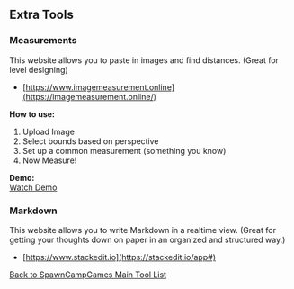 ## Extra Tools

### Measurements
This website allows you to paste in images and find distances. (Great for level designing)

- [https://www.imagemeasurement.online](https://imagemeasurement.online/)

**How to use:**
1. Upload Image
2. Select bounds based on perspective
3. Set up a common measurement (something you know) 
4. Now Measure!

**Demo:**  
[Watch Demo](https://user-images.githubusercontent.com/60554748/234445708-5c0386b4-60b6-489b-9273-7fe6c79fb9a3.mp4)

### Markdown
This website allows you to write Markdown in a realtime view. (Great for getting your thoughts down on paper in an organized and structured way.)

- [https://www.stackedit.io](https://stackedit.io/app#)

[Back to SpawnCampGames Main Tool List](https://github.com/SpawnCampGames/Resources/blob/main/Tools/README.md)
